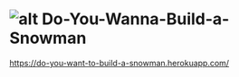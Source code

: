 ![alt](https://travis-ci.org/simon-kim/Do-You-Wanna-Build-a-Snowman-Dude.svg)
Do-You-Wanna-Build-a-Snowman
============================
https://do-you-want-to-build-a-snowman.herokuapp.com/
